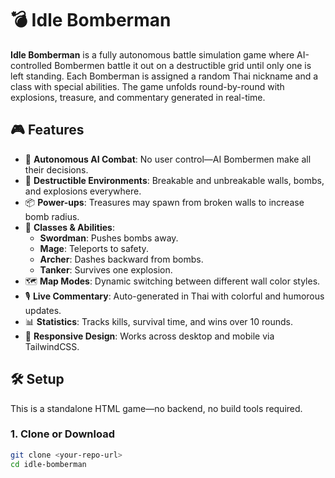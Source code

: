 # 💣 Idle Bomberman

**Idle Bomberman** is a fully autonomous battle simulation game where AI-controlled Bombermen battle it out on a destructible grid until only one is left standing. Each Bomberman is assigned a random Thai nickname and a class with special abilities. The game unfolds round-by-round with explosions, treasure, and commentary generated in real-time.

## 🎮 Features

- 🧠 **Autonomous AI Combat**: No user control—AI Bombermen make all their decisions.
- 🧨 **Destructible Environments**: Breakable and unbreakable walls, bombs, and explosions everywhere.
- 📦 **Power-ups**: Treasures may spawn from broken walls to increase bomb radius.
- 🧝 **Classes & Abilities**:
  - **Swordman**: Pushes bombs away.
  - **Mage**: Teleports to safety.
  - **Archer**: Dashes backward from bombs.
  - **Tanker**: Survives one explosion.
- 🗺️ **Map Modes**: Dynamic switching between different wall color styles.
- 🎙️ **Live Commentary**: Auto-generated in Thai with colorful and humorous updates.
- 📊 **Statistics**: Tracks kills, survival time, and wins over 10 rounds.
- 📱 **Responsive Design**: Works across desktop and mobile via TailwindCSS.

## 🛠 Setup

This is a standalone HTML game—no backend, no build tools required.

### 1. Clone or Download

```bash
git clone <your-repo-url>
cd idle-bomberman
